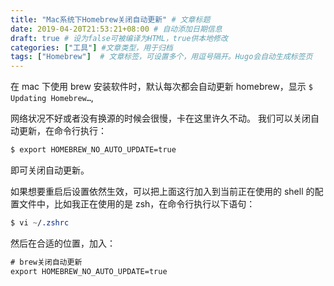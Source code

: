 ```yaml
---
title: "Mac系统下Homebrew关闭自动更新" # 文章标题
date: 2019-04-20T21:53:21+08:00 # 自动添加日期信息
draft: true # 设为false可被编译为HTML，true供本地修改
categories: ["工具"] #文章类型，用于归档
tags: ["Homebrew"]  # 文章标签，可设置多个，用逗号隔开。Hugo会自动生成标签页
---
```


在 mac 下使用 brew 安装软件时，默认每次都会自动更新 homebrew，显示
`$ Updating Homebrew…`,

网络状况不好或者没有换源的时候会很慢，卡在这里许久不动。
我们可以关闭自动更新，在命令行执行：

```css
$ export HOMEBREW_NO_AUTO_UPDATE=true
```

即可关闭自动更新。

<!-- more -->



如果想要重启后设置依然生效，可以把上面这行加入到当前正在使用的 shell 的配置文件中，比如我正在使用的是 zsh，在命令行执行以下语句：

```css
$ vi ~/.zshrc
```

然后在合适的位置，加入：

```css
# brew关闭自动更新
export HOMEBREW_NO_AUTO_UPDATE=true
```

